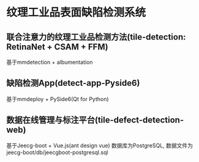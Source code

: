 # 纹理工业品表面缺陷检测系统

## 联合注意力的纹理工业品检测方法(tile-detection: RetinaNet + CSAM + FFM)
基于mmdetection + albumentation

## 缺陷检测App(detect-app-Pyside6)
基于mmdeploy + PySide6(Qt for Python)

## 数据在线管理与标注平台(tile-defect-detection-web)
基于Jeecg-boot + Vue.js(ant design vue)
数据库为PostgreSQL, 数据文件为jeecg-boot/db/jeecgboot-postgresql.sql